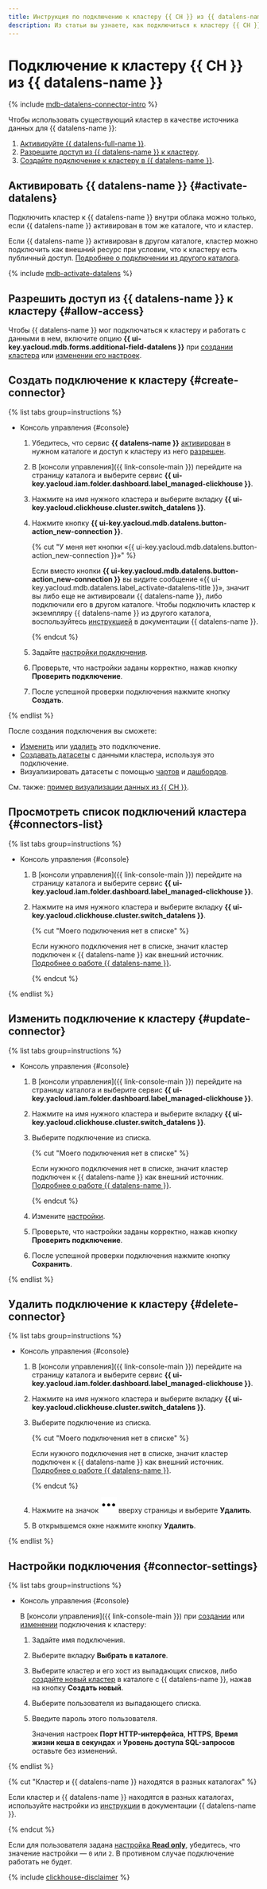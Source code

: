 ```yaml
---
title: Инструкция по подключению к кластеру {{ CH }} из {{ datalens-name }}
description: Из статьи вы узнаете, как подключиться к кластеру {{ CH }} из {{ datalens-name }}.
---
```


# Подключение к кластеру {{ CH }} из {{ datalens-name }}

{% include [mdb-datalens-connector-intro](../../_includes/mdb/datalens-connector-intro.md) %}

Чтобы использовать существующий кластер в качестве источника данных для {{ datalens-name }}:
1. [Активируйте {{ datalens-full-name }}](#activate-datalens).
1. [Разрешите доступ из {{ datalens-name }} к кластеру](#allow-access).
1. [Создайте подключение к кластеру в {{ datalens-name }}](#create-connector).

## Активировать {{ datalens-name }} {#activate-datalens}

Подключить кластер к {{ datalens-name }} внутри облака можно только, если {{ datalens-name }} активирован в том же каталоге, что и кластер.

Если {{ datalens-name }} активирован в другом каталоге, кластер можно подключить как внешний ресурс при условии, что к кластеру есть публичный доступ. [Подробнее о подключении из другого каталога](../../datalens/operations/connection/create-clickhouse.md).

{% include [mdb-activate-datalens](../../_includes/mdb/datalens-activate.md) %}

## Разрешить доступ из {{ datalens-name }} к кластеру {#allow-access}

Чтобы {{ datalens-name }} мог подключаться к кластеру и работать с данными в нем, включите опцию **{{ ui-key.yacloud.mdb.forms.additional-field-datalens }}** при [создании кластера](cluster-create.md) или [изменении его настроек](update.md#change-additional-settings).

## Создать подключение к кластеру {#create-connector}

{% list tabs group=instructions %}

- Консоль управления {#console}

  1. Убедитесь, что сервис **{{ datalens-name }}** [активирован](#activate-datalens) в нужном каталоге и доступ к кластеру из него [разрешен](#allow-access).
  1. В [консоли управления]({{ link-console-main }}) перейдите на страницу каталога и выберите сервис **{{ ui-key.yacloud.iam.folder.dashboard.label_managed-clickhouse }}**.
  1. Нажмите на имя нужного кластера и выберите вкладку **{{ ui-key.yacloud.clickhouse.cluster.switch_datalens }}**.
  1. Нажмите кнопку **{{ ui-key.yacloud.mdb.datalens.button-action_new-connection }}**.

     {% cut "У меня нет кнопки «{{ ui-key.yacloud.mdb.datalens.button-action_new-connection }}»" %}

     
     Если вместо кнопки **{{ ui-key.yacloud.mdb.datalens.button-action_new-connection }}** вы видите сообщение «{{ ui-key.yacloud.mdb.datalens.label_activate-datalens-title }}», значит вы либо еще не активировали {{ datalens-name }}, либо подключили его в другом каталоге. Чтобы подключить кластер к экземпляру {{ datalens-name }} из другого каталога, воспользуйтесь [инструкцией](../../datalens/operations/connection/create-clickhouse.md) в документации {{ datalens-name }}.


     {% endcut %}

  1. Задайте [настройки подключения](#connector-settings).
  1. Проверьте, что настройки заданы корректно, нажав кнопку **Проверить подключение**.
  1. После успешной проверки подключения нажмите кнопку **Создать**.

{% endlist %}

После создания подключения вы сможете:
* [Изменить](#update-connector) или [удалить](#delete-connector) это подключение.
* [Создавать датасеты](../../datalens/dataset/index.md) с данными кластера, используя это подключение.
* Визуализировать датасеты с помощью [чартов](../../datalens/concepts/chart/index.md) и [дашбордов](../../datalens/concepts/dashboard.md).


См. также: [пример визуализации данных из {{ CH }}](../../tutorials/datalens/data-from-ch-visualization.md).


## Просмотреть список подключений кластера {#connectors-list}

{% list tabs group=instructions %}

- Консоль управления {#console}

  1. В [консоли управления]({{ link-console-main }}) перейдите на страницу каталога и выберите сервис **{{ ui-key.yacloud.iam.folder.dashboard.label_managed-clickhouse }}**.
  1. Нажмите на имя нужного кластера и выберите вкладку **{{ ui-key.yacloud.clickhouse.cluster.switch_datalens }}**.

     {% cut "Моего подключения нет в списке" %}

     Если нужного подключения нет в списке, значит кластер подключен к {{ datalens-name }} как внешний источник. [Подробнее о работе {{ datalens-name }}](../../datalens/).

     {% endcut %} 

{% endlist %}

## Изменить подключение к кластеру {#update-connector}

{% list tabs group=instructions %}

- Консоль управления {#console}

  1. В [консоли управления]({{ link-console-main }}) перейдите на страницу каталога и выберите сервис **{{ ui-key.yacloud.iam.folder.dashboard.label_managed-clickhouse }}**.
  1. Нажмите на имя нужного кластера и выберите вкладку **{{ ui-key.yacloud.clickhouse.cluster.switch_datalens }}**.
  1. Выберите подключение из списка.

     {% cut "Моего подключения нет в списке" %}

     Если нужного подключения нет в списке, значит кластер подключен к {{ datalens-name }} как внешний источник. [Подробнее о работе {{ datalens-name }}](../../datalens/).

     {% endcut %} 

  1. Измените [настройки](#connector-settings).
  1. Проверьте, что настройки заданы корректно, нажав кнопку **Проверить подключение**.
  1. После успешной проверки подключения нажмите кнопку **Сохранить**.

{% endlist %}

## Удалить подключение к кластеру {#delete-connector}

{% list tabs group=instructions %}

- Консоль управления {#console}

  1. В [консоли управления]({{ link-console-main }}) перейдите на страницу каталога и выберите сервис **{{ ui-key.yacloud.iam.folder.dashboard.label_managed-clickhouse }}**.
  1. Нажмите на имя нужного кластера и выберите вкладку **{{ ui-key.yacloud.clickhouse.cluster.switch_datalens }}**.
  1. Выберите подключение из списка.

     {% cut "Моего подключения нет в списке" %}

     Если нужного подключения нет в списке, значит кластер подключен к {{ datalens-name }} как внешний источник. [Подробнее о работе {{ datalens-name }}](../../datalens/).

     {% endcut %} 

  1. Нажмите на значок ![image](../../_assets/console-icons/ellipsis.svg) вверху страницы и выберите **Удалить**.
  1. В открывшемся окне нажмите кнопку **Удалить**.

{% endlist %}

## Настройки подключения {#connector-settings} 

{% list tabs group=instructions %}

- Консоль управления {#console}

  В [консоли управления]({{ link-console-main }}) при [создании](#create-connector) или [изменении](#update-connector) подключения к кластеру:
  1. Задайте имя подключения.
  1. Выберите вкладку **Выбрать в каталоге**.
  1. Выберите кластер и его хост из выпадающих списков, либо [создайте новый кластер](cluster-create.md) в каталоге с {{ datalens-name }}, нажав на кнопку **Создать новый**.
  1. Выберите пользователя из выпадающего списка.
  1. Введите пароль этого пользователя.

     Значения настроек **Порт HTTP-интерфейса**, **HTTPS**, **Время жизни кеша в секундах** и **Уровень доступа SQL-запросов** оставьте без изменений.

{% endlist %}

{% cut "Кластер и {{ datalens-name }} находятся в разных каталогах" %}

Если кластер и {{ datalens-name }} находятся в разных каталогах, используйте настройки из [инструкции](../../datalens/operations/connection/create-clickhouse.md) в документации {{ datalens-name }}.

{% endcut %}

Если для пользователя задана [настройка **Read only**](cluster-users.md#setting-readonly), убедитесь, что значение настройки — `0` или `2`. В противном случае подключение работать не будет.

{% include [clickhouse-disclaimer](../../_includes/clickhouse-disclaimer.md) %}
